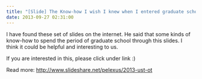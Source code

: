 ```yaml
---
title: "[Slide] The Know-how I wish I knew when I entered graduate school (Prof. Yoon Sup Choi, Seoul National University)"
date: 2013-09-27 02:31:00
---
```


I have found these set of slides on the internet. He said that some kinds of know-how to spend the period of graduate school through this slides. I think it could be helpful and interesting to us.

If you are interested in this, please click under link :)

Read more: <http://www.slideshare.net/pelexus/2013-ust-ot>

